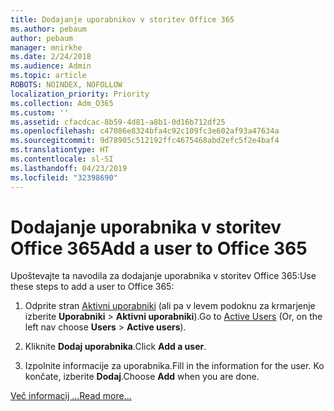 ```yaml
---
title: Dodajanje uporabnikov v storitev Office 365
ms.author: pebaum
author: pebaum
manager: mnirkhe
ms.date: 2/24/2018
ms.audience: Admin
ms.topic: article
ROBOTS: NOINDEX, NOFOLLOW
localization_priority: Priority
ms.collection: Adm_O365
ms.custom: ''
ms.assetid: cfacdcac-8b59-4d81-a8b1-0d16b712df25
ms.openlocfilehash: c47086e8324bfa4c92c109fc3e602af93a47634a
ms.sourcegitcommit: 9d78905c512192ffc4675468abd2efc5f2e4baf4
ms.translationtype: HT
ms.contentlocale: sl-SI
ms.lasthandoff: 04/23/2019
ms.locfileid: "32398690"
---
```

# <a name="add-a-user-to-office-365"></a><span data-ttu-id="9a47b-102">Dodajanje uporabnika v storitev Office 365</span><span class="sxs-lookup"><span data-stu-id="9a47b-102">Add a user to Office 365</span></span>

<span data-ttu-id="9a47b-103">Upoštevajte ta navodila za dodajanje uporabnika v storitev Office 365:</span><span class="sxs-lookup"><span data-stu-id="9a47b-103">Use these steps to add a user to Office 365:</span></span>
  
1. <span data-ttu-id="9a47b-104">Odprite stran [Aktivni uporabniki](https://admin.microsoft.com/Adminportal/Home?source=applauncher#/users) (ali pa v levem podoknu za krmarjenje izberite **Uporabniki** \> **Aktivni uporabniki**).</span><span class="sxs-lookup"><span data-stu-id="9a47b-104">Go to [Active Users](https://admin.microsoft.com/Adminportal/Home?source=applauncher#/users) (Or, on the left nav choose **Users** \> **Active users**).</span></span>
    
2. <span data-ttu-id="9a47b-105">Kliknite **Dodaj uporabnika**.</span><span class="sxs-lookup"><span data-stu-id="9a47b-105">Click **Add a user**.</span></span>
    
3. <span data-ttu-id="9a47b-106">Izpolnite informacije za uporabnika.</span><span class="sxs-lookup"><span data-stu-id="9a47b-106">Fill in the information for the user.</span></span> <span data-ttu-id="9a47b-107">Ko končate, izberite **Dodaj**.</span><span class="sxs-lookup"><span data-stu-id="9a47b-107">Choose **Add** when you are done.</span></span> 
    
[<span data-ttu-id="9a47b-108">Več informacij ...</span><span class="sxs-lookup"><span data-stu-id="9a47b-108">Read more...</span></span>](https://support.office.com/article/1970f7d6-03b5-442f-b385-5880b9c256ec)
  

